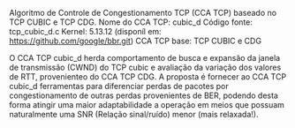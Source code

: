 Algoritmo de Controle de Congestionamento TCP (CCA TCP) baseado no TCP CUBIC e TCP CDG.
Nome do CCA TCP: cubic_d
Código fonte: tcp_cubic_d.c
Kernel: 5.13.12 (disponíl em: https://github.com/google/bbr.git)
CCA TCP base: TCP CUBIC e CDG

O CCA TCP cubic_d herda comportamento de busca e expansão da janela de transmissão (CWND) do TCP cubic e 
avaliação da variação dos valores de RTT, provenienteo do CCA TCP CDG. A proposta é fornecer ao CCA TCP cubic_d
ferramentas para diferenciar perdas de pacotes por congestionamento de outras perdas provenientes de BER,
podendo desta forma atingir uma maior adaptabilidade a operação em meios que possuam naturalmente uma SNR
(Relação sinal/ruído) menor (mais relaxada!).
